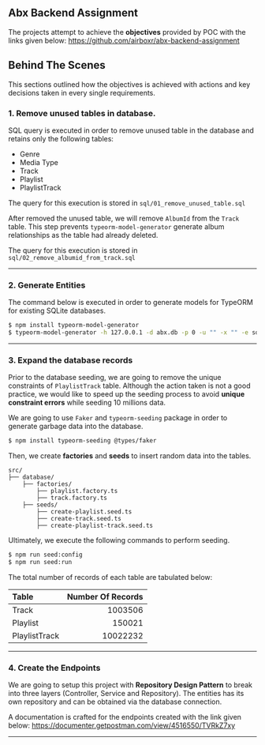 ## Abx Backend Assignment 

The projects attempt to achieve the **objectives** provided by POC with the links given below: 
https://github.com/airboxr/abx-backend-assignment  

## Behind The Scenes

This sections outlined how the objectives is achieved with actions and key decisions taken in every single requirements.

### 1. Remove unused tables in database.

SQL query is executed in order to remove unused table in the database and retains only the following tables:
- Genre
- Media Type 
- Track 
- Playlist
- PlaylistTrack

The query for this execution is stored in `sql/01_remove_unused_table.sql`


After removed the unused table, we will remove `AlbumId` from the `Track` table. This step prevents `typeorm-model-generator` generate album relationships as the table had already deleted.

The query for this execution is stored in `sql/02_remove_albumid_from_track.sql`

---

### 2. Generate Entities 

The command below is executed in order to generate models for TypeORM for existing SQLite databases. 

```bash
$ npm install typeorm-model-generator
$ typeorm-model-generator -h 127.0.0.1 -d abx.db -p 0 -u "" -x "" -e sqlite
```

--- 

### 3. Expand the database records

Prior to the database seeding, we are going to remove the unique constraints of `PlaylistTrack` table. 
Although the action taken is not a good practice, we would like to speed up the seeding process to avoid **unique constraint errors** while seeding 10 millions data.

We are going to use `Faker` and `typeorm-seeding` package in order to generate garbage data into the database.

```bash
$ npm install typeorm-seeding @types/faker
```

Then, we create **factories** and **seeds** to insert random data into the tables.

```
src/
├── database/               
    ├── factories/        
        ├── playlist.factory.ts     
        ├── track.factory.ts     
    ├── seeds/ 
        ├── create-playlist.seed.ts     
        ├── create-track.seed.ts
        ├── create-playlist-track.seed.ts
```

Ultimately, we execute the following commands to perform seeding. 

```bash
$ npm run seed:config
$ npm run seed:run
```

The total number of records of each table are tabulated below: 

| Table  | Number Of Records  |
|:---|---:|
| Track  | 1003506  |
| Playlist  |  150021 |
| PlaylistTrack  | 10022232   |


--- 

### 4. Create the Endpoints 

We are going to setup this project with **Repository Design Pattern** to break  into three layers (Controller, Service and Repository). 
The entities has its own repository and can be obtained via the database connection. 

A documentation is crafted for the endpoints created with the link given below:
https://documenter.getpostman.com/view/4516550/TVRkZ7xy

--- 


